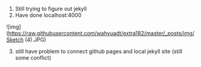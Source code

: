 1. Still trying to figure out jekyll
2. Have done localhost:4000

![img](https://raw.githubusercontent.com/wahyuadt/extra182/master/_posts/img/Sketch (4).JPG)

3. still have problem to connect github pages and local jekyll site (still some conflict)
